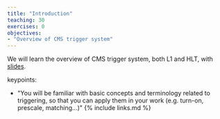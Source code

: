 ```yaml
---
title: "Introduction"
teaching: 30
exercises: 0
objectives:
- "Overview of CMS trigger system"
---
```

We will learn the overview of CMS trigger system, both L1 and HLT, with [slides](https://indico.cern.ch/event/1443889/).


keypoints:
- "You will be familiar with basic concepts and terminology related to triggering, so that you can apply them in your work (e.g. turn-on, prescale, matching...)"
{% include links.md %}

